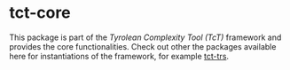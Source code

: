 tct-core
========

This package is part of the _Tyrolean Complexity Tool (TcT)_ framework and
provides the core functionalities. Check out other the packages available here
for instantiations of the framework, for example
[tct-trs](https://github.com/ComputationWithBoundedResources/tct-trs).

